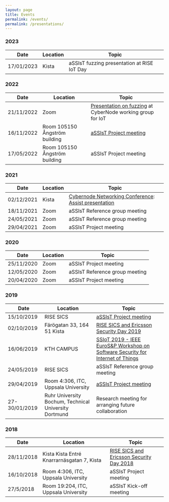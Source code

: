 ```yaml
---
layout: page
title: Events
permalink: /events/
permalink: /presentations/
---
```


### 2023

| Date          | Location                                   | Topic                                                        |
|-----------|--------------------------------------------|--------------------------------------------------------------|
|17/01/2023    | Kista                                            | aSSIsT fuzzing presentation at RISE IoT Day |

### 2022

| Date          | Location                                   | Topic                                                        |
|-----------|--------------------------------------------|--------------------------------------------------------------|
|21/11/2022    | Zoom                                            | [Presentation on fuzzing](presentations/cybernode-assist-fuzzing-221121.pdf) at CyberNode working group for IoT |
|16/11/2022    | Room 105150 Ångström building                   |  [aSSIsT Project meeting](events/221116-agenda.html)  | |
|17/05/2022    | Room 105150 Ångström building                   |  aSSIsT Project meeting |


### 2021

| Date          | Location                                   | Topic                                                        |
|-----------|--------------------------------------------|--------------------------------------------------------------|
|02/12/2021    | Kista                                   | [Cybernode Networking Conference][CYBERNODE211202]: [Assist presentation](presentations/assist-cybernode-211202.pdf) |
|18/11/2021    | Zoom                                    | aSSIsT Reference group meeting |
|24/05/2021    | Zoom                                    | aSSIsT Reference group meeting |
|29/04/2021    | Zoom                                    |  aSSIsT Project meeting |


### 2020

| Date          | Location                                   | Topic                                                        |
|-----------|--------------------------------------------|--------------------------------------------------------------|
|25/11/2020    | Zoom                                    |  aSSIsT Project meeting |
|12/05/2020    | Zoom                                    | aSSIsT Reference group meeting |
|20/04/2020    | Zoom                                    |  aSSIsT Project meeting |


### 2019

| Date          | Location                                   | Topic                                                        |
|-----------|--------------------------------------------|--------------------------------------------------------------|
|15/10/2019    | RISE SICS                                                | [aSSIsT Project meeting](events/191015-agenda.html)  |
|02/10/2019    | Färögatan 33, 164 51 Kista                               | [RISE SICS and Ericsson Security Day 2019][RISESECDAY2019]   |
|16/06/2019    | KTH CAMPUS                                               | [SSIoT 2019 - IEEE EuroS&P Workshop on Software Security for Internet of Things][SSIOT2019] |
|24/05/2019    | RISE SICS                                                | aSSIsT Reference group meeting |
|29/04/2019    | Room 4:306, ITC, Uppsala University                      | [aSSIsT Project meeting](events/190429-agenda.html) |
|27-30/01/2019 | Ruhr University Bochum, Technical University Dortmund    | Research meeting for arranging future collaboration   |


### 2018

| Date          | Location                                   | Topic                                                        |
|-----------|--------------------------------------------|--------------------------------------------------------------|
|28/11/2018    | Kista Kista Entré Knarrarnäsgatan 7, Kista            | [RISE SICS and Ericsson Security Day 2018][RISESECDAY2018]   |
|16/10/2018    | Room 4:306, ITC, Uppsala University                   |  aSSIsT Project meeting |
|27/5/2018     | Room 19:204, ITC, Uppsala University                  |  aSSIsT Kick-off meeting |

[SSIOT2019]: http://www.cse.chalmers.se/~russo/ssiot19/
[RISESECDAY2018]: https://www.sics.se/events/rise-sics-and-ericsson-security-day-2018
[AGENDA190429]: http://user.it.uu.se/~bengt/aSSIsT/190429-agenda.html
[RISESECDAY2019]: https://app.bwz.se/ri/b/v?formresponse=46804&otype=60&sendmail=True&ucrc=4F5AB0232D
[AGENDA191015]: http://user.it.uu.se/~bengt/aSSIsT/191015-agenda.html
[CYBERNODE211202]: https://cybernode.se/cybernodens-samverkanskonferens-for-cybersakerhet-2021-2-december-i-kista-science-tower/